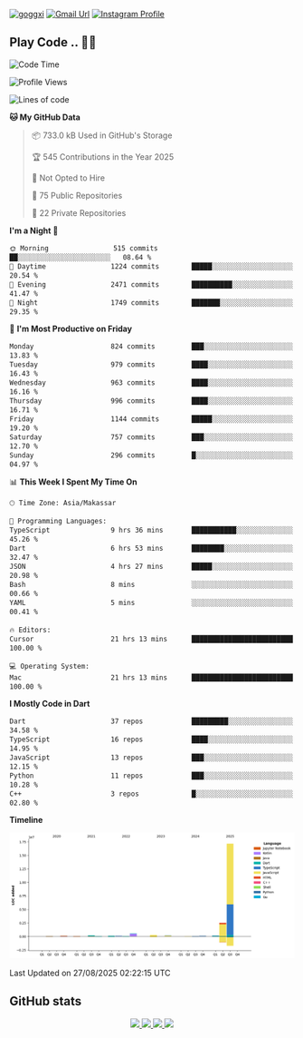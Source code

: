 [![goggxi](https://img.shields.io/badge/Portofolio-Goggxi-orange)](https://goggxi.github.io)
[![Gmail Url](https://img.shields.io/twitter/url?label=Goggxi@gmail.com&logo=gmail&style=social&url=http%3A%2F%2Fmailto%3Acontact.Goggxi@gmail.com)](mailto:Goggxi@gmail.com) [![Instagram Profile](https://img.shields.io/twitter/url?label=moh_rifkan&logo=instagram&style=social&url=https://www.instagram.com/moh_rifkan/)](https://www.instagram.com/moh_rifkan/)

## Play Code .. 💬🚀

<!-- [![Moh Rifkan GitHub stats](https://github-readme-stats.vercel.app/api?username=goggxi&count_private=true&show_icons=true&theme=dracula&custom_title=Goggxi%20Statistic%20🚀)](https://github.com/goggxi/goggxi)

[![Top Langs](https://github-readme-stats.vercel.app/api/top-langs/?username=goggxi&langs_count=8&layout=compact&show_icons=true&theme=dracula)](https://github.com/goggxi/goggxi) -->

<!--START_SECTION:waka-->
![Code Time](http://img.shields.io/badge/Code%20Time-4%2C496%20hrs%2027%20mins-blue)

![Profile Views](http://img.shields.io/badge/Profile%20Views-21-blue)

![Lines of code](https://img.shields.io/badge/From%20Hello%20World%20I%27ve%20Written-21.7%20million%20lines%20of%20code-blue)

**🐱 My GitHub Data** 

> 📦 733.0 kB Used in GitHub's Storage 
 > 
> 🏆 545 Contributions in the Year 2025
 > 
> 🚫 Not Opted to Hire
 > 
> 📜 75 Public Repositories 
 > 
> 🔑 22 Private Repositories 
 > 
**I'm a Night 🦉** 

```text
🌞 Morning                515 commits         ██░░░░░░░░░░░░░░░░░░░░░░░   08.64 % 
🌆 Daytime                1224 commits        █████░░░░░░░░░░░░░░░░░░░░   20.54 % 
🌃 Evening                2471 commits        ██████████░░░░░░░░░░░░░░░   41.47 % 
🌙 Night                  1749 commits        ███████░░░░░░░░░░░░░░░░░░   29.35 % 
```
📅 **I'm Most Productive on Friday** 

```text
Monday                   824 commits         ███░░░░░░░░░░░░░░░░░░░░░░   13.83 % 
Tuesday                  979 commits         ████░░░░░░░░░░░░░░░░░░░░░   16.43 % 
Wednesday                963 commits         ████░░░░░░░░░░░░░░░░░░░░░   16.16 % 
Thursday                 996 commits         ████░░░░░░░░░░░░░░░░░░░░░   16.71 % 
Friday                   1144 commits        █████░░░░░░░░░░░░░░░░░░░░   19.20 % 
Saturday                 757 commits         ███░░░░░░░░░░░░░░░░░░░░░░   12.70 % 
Sunday                   296 commits         █░░░░░░░░░░░░░░░░░░░░░░░░   04.97 % 
```


📊 **This Week I Spent My Time On** 

```text
🕑︎ Time Zone: Asia/Makassar

💬 Programming Languages: 
TypeScript               9 hrs 36 mins       ███████████░░░░░░░░░░░░░░   45.26 % 
Dart                     6 hrs 53 mins       ████████░░░░░░░░░░░░░░░░░   32.47 % 
JSON                     4 hrs 27 mins       █████░░░░░░░░░░░░░░░░░░░░   20.98 % 
Bash                     8 mins              ░░░░░░░░░░░░░░░░░░░░░░░░░   00.66 % 
YAML                     5 mins              ░░░░░░░░░░░░░░░░░░░░░░░░░   00.41 % 

🔥 Editors: 
Cursor                   21 hrs 13 mins      █████████████████████████   100.00 % 

💻 Operating System: 
Mac                      21 hrs 13 mins      █████████████████████████   100.00 % 
```

**I Mostly Code in Dart** 

```text
Dart                     37 repos            █████████░░░░░░░░░░░░░░░░   34.58 % 
TypeScript               16 repos            ████░░░░░░░░░░░░░░░░░░░░░   14.95 % 
JavaScript               13 repos            ███░░░░░░░░░░░░░░░░░░░░░░   12.15 % 
Python                   11 repos            ███░░░░░░░░░░░░░░░░░░░░░░   10.28 % 
C++                      3 repos             █░░░░░░░░░░░░░░░░░░░░░░░░   02.80 % 
```



**Timeline**

![Lines of Code chart](https://raw.githubusercontent.com/Goggxi/Goggxi/main/assets/bar_graph.png)


 Last Updated on 27/08/2025 02:22:15 UTC
<!--END_SECTION:waka-->

## GitHub stats

<p align="center">
  <a href="https://github.com/goggxi">
    <img src="http://github-profile-summary-cards.vercel.app/api/cards/profile-details?username=goggxi&theme=transparent" />
  </a>
  <a href="https://github.com/goggxi">
    <img src="https://github-readme-streak-stats.herokuapp.com/?user=goggxi&hide_border=true&card_width=338&theme=transparent" />
  </a>
  <a href="https://github.com/goggxi">
    <img src="http://github-profile-summary-cards.vercel.app/api/cards/stats?username=goggxi&theme=transparent" />
  </a>
  <a href="https://github.com/goggxi">
    <img src="https://github-readme-stats.vercel.app/api/top-langs/?username=goggxi&langs_count=10&exclude_repo=&hide=c,makefile,html,css,sass,nix,nunjucks,tsql,dockerfile,shell&card_width=699&hide_border=true&theme=transparent" />
  </a>
  <!-- <br/>
  <a href="https://github.com/goggxi">
    <img src="https://komarev.com/ghpvc/?username=goggxi&color=blue&style=flat" />
  </a> -->
</p>
